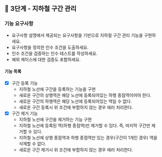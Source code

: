 ## 🚀 3단계 - 지하철 구간 관리
### 기능 요구사항
- 요구사항 설명에서 제공되는 요구사항을 기반으로 지하철 구간 관리 기능을 구현하세요.
- 요구사항을 정의한 인수 조건을 도출하세요.
- 인수 조건을 검증하는 인수 테스트를 작성하세요.
- 예외 케이스에 대한 검증도 포함하세요.

#### 기능 목록
- [X] 구간 등록 기능
  - 지하철 노선에 구간을 등록하는 기능을 구현
  - 새로운 구간의 상행역은 해당 노선에 등록되어있는 하행 종점역이어야 한다.
  - 새로운 구간의 하행역은 해당 노선에 등록되어있는 역일 수 없다.
  - 새로운 구간 등록시 위 조건에 부합하지 않는 경우 에러 처리한다.
- [X] 구간 제거 기능
  -  지하철 노선에 구간을 제거하는 기능 구현
  - 지하철 노선에 등록된 역(하행 종점역)만 제거할 수 있다. 즉, 마지막 구간만 제거할 수 있다.
  - 지하철 노선에 상행 종점역과 하행 종점역만 있는 경우(구간이 1개인 경우) 역을 삭제할 수 없다.
  - 새로운 구간 제거시 위 조건에 부합하지 않는 경우 에러 처리한다.
